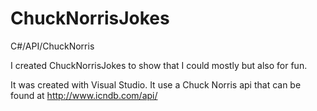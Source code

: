 # ChuckNorrisJokes
C#/API/ChuckNorris


I created ChuckNorrisJokes to show that I could mostly but also for fun.

It was created with Visual Studio.
It use a Chuck Norris api that can be found at http://www.icndb.com/api/
